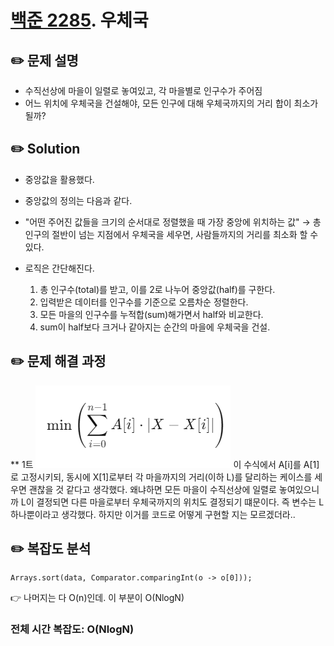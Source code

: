 # [백준 2285](https://www.acmicpc.net/problem/2285). 우체국

## ✏️ 문제 설명
* 수직선상에 마을이 일렬로 놓여있고, 각 마을별로 인구수가 주어짐
* 어느 위치에 우체국을 건설해야, 모든 인구에 대해 우체국까지의 거리 합이 최소가 될까?


## ✏️ Solution
* 중앙값을 활용했다.
* 중앙값의 정의는 다음과 같다.
* "어떤 주어진 값들을 크기의 순서대로 정렬했을 때 가장 중앙에 위치하는 값"
  → 총 인구의 절반이 넘는 지점에서 우체국을 세우면, 사람들까지의 거리를 최소화 할 수 있다.

* 로직은 간단해진다.

  1. 총 인구수(total)를 받고, 이를 2로 나누어 중앙값(half)를 구한다.
  2. 입력받은 데이터를 인구수를 기준으로 오름차순 정렬한다.
  3. 모든 마을의 인구수를 누적합(sum)해가면서 half와 비교한다. 
  4. sum이 half보다 크거나 같아지는 순간의 마을에 우체국을 건설.

## ✏️ 문제 해결 과정
** 1트
    ![image](https://github.com/THU-r-STUDY/Mu/blob/main/Greedy/B2285/image.png)
이 수식에서 A[i]를 A[1]로 고정시키되, 동시에 X[1]로부터 각 마을까지의 거리(이하 L)를 달리하는 케이스를 세우면 괜찮을 것 같다고 생각했다.
왜냐하면 모든 마을이 수직선상에 일렬로 놓여있으니까 L이 결정되면 다른 마을로부터 우체국까지의 위치도 결정되기 떄문이다. 
즉 변수는 L하나뿐이라고 생각했다.
하지만 이거를 코드로 어떻게 구현할 지는 모르겠더라..


## ✏️ 복잡도 분석
```
Arrays.sort(data, Comparator.comparingInt(o -> o[0]));

```

👉 나머지는 다 O(n)인데. 이 부분이 O(NlogN)

  ### 전체 시간 복잡도: O(NlogN)
